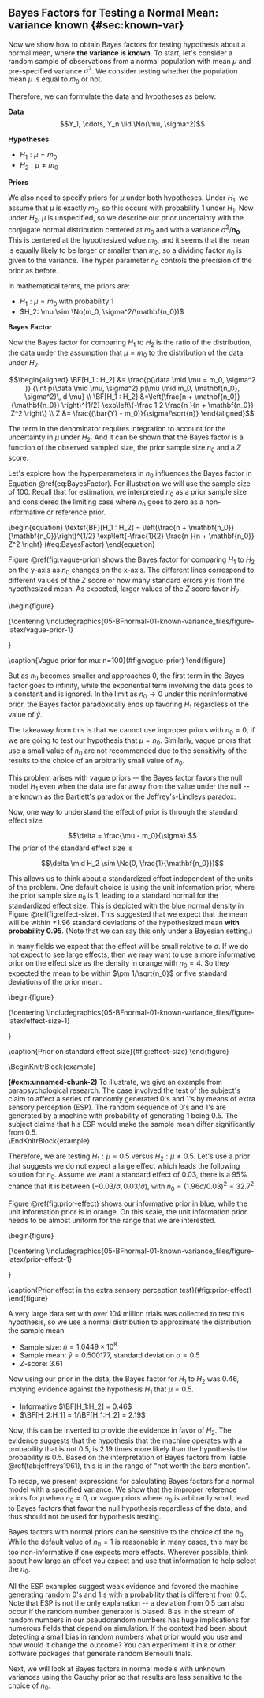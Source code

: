 ## Bayes Factors for Testing a Normal Mean: variance known {#sec:known-var}






Now we show how to obtain Bayes factors for testing hypothesis about a normal mean, where **the variance is known**. To start, let's consider a random sample of observations from a normal population with mean $\mu$ and pre-specified variance $\sigma^2$. We consider testing whether the population mean $\mu$ is equal to $m_0$ or not.

Therefore, we can formulate the data and hypotheses as below:

**Data**
$$Y_1, \cdots, Y_n \iid \No(\mu, \sigma^2)$$

**Hypotheses**

* $H_1: \mu = m_0$
* $H_2: \mu \neq m_0$

**Priors**

We also need to specify priors for $\mu$ under both hypotheses. Under $H_1$, we assume that $\mu$ is exactly $m_0$, so this occurs with probability 1 under $H_1$. Now under $H_2$, $\mu$ is unspecified, so we describe our prior uncertainty with the conjugate normal distribution centered at $m_0$ and with a variance $\sigma^2/\mathbf{n_0}$. This is centered at the hypothesized value $m_0$, and it seems that the mean is equally likely to be larger or smaller than $m_0$, so a dividing factor $n_0$ is given to the variance. The hyper parameter $n_0$ controls the precision of the prior as before.

In mathematical terms, the priors are:

* $H_1: \mu = m_0  \text{  with probability 1}$
* $H_2: \mu \sim \No(m_0, \sigma^2/\mathbf{n_0})$

**Bayes Factor**

Now the Bayes factor for comparing $H_1$ to $H_2$ is the ratio of the distribution, the data under the assumption that $\mu = m_0$ to the distribution of the data under $H_2$.

$$\begin{aligned}
\BF[H_1 : H_2] &= \frac{p(\data \mid \mu = m_0, \sigma^2 )}
 {\int p(\data \mid \mu, \sigma^2) p(\mu \mid m_0, \mathbf{n_0}, \sigma^2)\, d \mu} \\
\BF[H_1 : H_2] &=\left(\frac{n + \mathbf{n_0}}{\mathbf{n_0}} \right)^{1/2} \exp\left\{-\frac 1 2 \frac{n }{n + \mathbf{n_0}} Z^2 \right\} \\
 Z   &=  \frac{(\bar{Y} - m_0)}{\sigma/\sqrt{n}}
\end{aligned}$$

The term in the denominator requires integration to account for the uncertainty in $\mu$ under $H_2$. And it can be shown that the Bayes factor is a function of the observed sampled size, the prior sample size $n_0$ and a $Z$ score.

Let's explore how the hyperparameters in $n_0$ influences the Bayes factor in Equation \@ref(eq:BayesFactor). For illustration we will use the sample size of 100. Recall that for estimation, we interpreted $n_0$ as a prior sample size and considered the limiting case where $n_0$ goes to zero as a non-informative or reference prior.

\begin{equation}
\textsf{BF}[H_1 : H_2] = \left(\frac{n + \mathbf{n_0}}{\mathbf{n_0}}\right)^{1/2} \exp\left\{-\frac{1}{2} \frac{n }{n + \mathbf{n_0}} Z^2 \right\}
(\#eq:BayesFactor)
\end{equation}

Figure \@ref(fig:vague-prior) shows the Bayes factor for comparing $H_1$ to $H_2$ on the y-axis as $n_0$ changes on the x-axis. The different lines correspond to different values of the $Z$ score or how many standard errors $\bar{y}$ is from the hypothesized mean. As expected, larger values of the $Z$ score favor $H_2$.

\begin{figure}

{\centering \includegraphics{05-BFnormal-01-known-variance_files/figure-latex/vague-prior-1} 

}

\caption{Vague prior for mu: n=100}(\#fig:vague-prior)
\end{figure}

But as $n_0$ becomes smaller and approaches 0, the first term in
the Bayes factor goes to infinity, while the exponential term involving the
data goes to a constant and is ignored. In the limit as $n_0 \rightarrow 0$ under this noninformative prior, the Bayes factor paradoxically ends up favoring $H_1$ regardless of the value of $\bar{y}$.

The takeaway from this is that we cannot use improper priors with $n_0 = 0$, if we are going to test our hypothesis that $\mu = n_0$. Similarly, vague priors that use a small value of $n_0$ are not recommended due to the sensitivity of the results to the choice of an arbitrarily small value of $n_0$.

This problem arises with vague priors -- the Bayes factor favors the null model $H_1$ even when the data are far away from the value under the null -- are known as the Bartlett's paradox or the Jeffrey's-Lindleys paradox.

Now, one way to understand the effect of prior is through the standard effect size

$$\delta = \frac{\mu - m_0}{\sigma}.$$
The prior of the standard effect size is

$$\delta \mid   H_2  \sim \No(0, \frac{1}{\mathbf{n_0}})$$

This allows us to think about a standardized effect independent of the units of the problem. One default choice is using the unit information prior, where the prior sample size $n_0$ is 1, leading to a standard normal for the standardized effect size. This is depicted with the blue normal density in Figure \@ref(fig:effect-size). This suggested that we expect that the mean will be within $\pm 1.96$ standard deviations of the hypothesized mean **with probability 0.95**. (Note that we can say this only under a Bayesian setting.)

In many fields we expect that the effect will be small relative to $\sigma$. If we do not expect to see large effects, then we may want to use a more informative prior on the effect size as the density in orange with $n_0 = 4$. So they expected the mean to be within $\pm 1/\sqrt{n_0}$ or five standard deviations of the prior mean.

\begin{figure}

{\centering \includegraphics{05-BFnormal-01-known-variance_files/figure-latex/effect-size-1} 

}

\caption{Prior on standard effect size}(\#fig:effect-size)
\end{figure}

\BeginKnitrBlock{example}<div class="example"><span class="example" id="exm:unnamed-chunk-2"><strong>(\#exm:unnamed-chunk-2) </strong></span>To illustrate, we give an example from parapsychological research. The case involved the test of the subject's claim to affect a series of randomly generated 0's and 1's by means of extra sensory perception (ESP). The random sequence of 0's and 1's are generated by a machine with
probability of generating 1 being 0.5. The subject claims that his ESP would make the sample mean differ significantly from 0.5.</div>\EndKnitrBlock{example}

Therefore, we are testing $H_1: \mu = 0.5$ versus $H_2: \mu \neq 0.5$. Let's use a prior that suggests we do not expect a large effect which leads
the following solution for $n_0$. Assume we want a standard effect of 0.03, there is a 95% chance that it is between $(-0.03/\sigma, 0.03/\sigma)$, with $n_0 = (1.96\sigma/0.03)^2 = 32.7^2$.

Figure \@ref(fig:prior-effect) shows our informative prior in blue, while the unit information prior is in orange. On this scale, the unit information
prior needs to be almost uniform for the range that we are interested.



\begin{figure}

{\centering \includegraphics{05-BFnormal-01-known-variance_files/figure-latex/prior-effect-1} 

}

\caption{Prior effect in the extra sensory perception test}(\#fig:prior-effect)
\end{figure}

A very large data set with over 104 million trials was collected to test this hypothesis, so we use a normal distribution to approximate the distribution the sample mean.

* Sample size: $n = 1.0449 \times 10^8$
* Sample mean: $\bar{y} =  0.500177$, standard deviation $\sigma = 0.5$
* $Z$-score: 3.61

Now using our prior in the data, the Bayes factor for $H_1$ to $H_2$ was 0.46, implying evidence against the hypothesis $H_1$ that $\mu = 0.5$.

* Informative $\BF[H_1:H_2] = 0.46$
* $\BF[H_2:H_1] = 1/\BF[H_1:H_2] = 2.19$

Now, this can be inverted to provide the evidence in favor of $H_2$. The evidence suggests that the hypothesis that the machine operates with a probability that is not 0.5, is 2.19 times more likely than the hypothesis
the probability is 0.5. Based on the interpretation of Bayes factors from Table \@ref(tab:jeffreys1961), this is in the range of "not worth the bare mention".

To recap, we present expressions for calculating Bayes factors for a normal model with a specified variance. We show that the improper reference priors for $\mu$ when $n_0 = 0$, or vague priors where $n_0$ is arbitrarily small,
lead to Bayes factors that favor the null hypothesis regardless of the data, and thus should not be used for hypothesis testing.

Bayes factors with normal priors can be sensitive to the choice of the $n_0$. While the default value of $n_0 = 1$ is reasonable in many cases, this may be too non-informative if one expects more effects. Wherever possible, think about how large an effect you expect and use that information to help select the $n_0$.

All the ESP examples suggest weak evidence and favored the machine generating random 0's and 1's with a probability that is different from 0.5. Note that ESP is not the only explanation -- a deviation from 0.5 can also occur if the random number generator is biased. Bias in the stream of random numbers in our pseudorandom numbers has huge implications for numerous fields that depend on simulation. If the context had been about detecting a small bias in random numbers what prior would you use and how would it change the outcome? You can experiment it in `R` or other software packages that generate random Bernoulli trials.

Next, we will look at Bayes factors in normal models with unknown variances using the Cauchy prior so that results are less sensitive to the choice of $n_0$.
